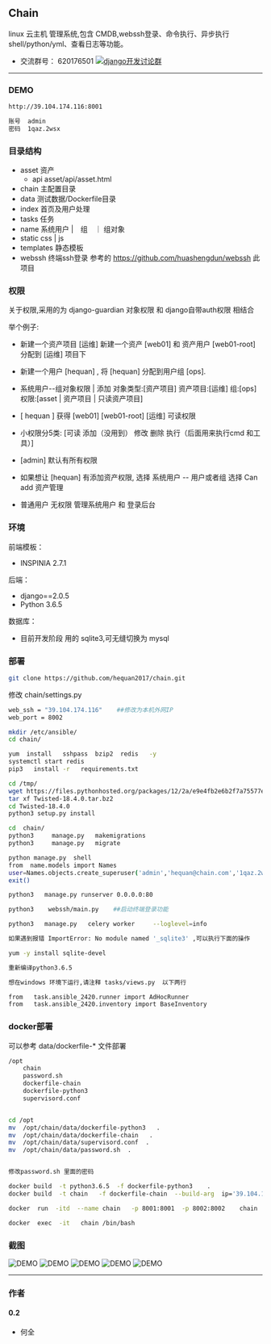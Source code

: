 ## Chain

linux 云主机 管理系统,包含 CMDB,webssh登录、命令执行、异步执行shell/python/yml、查看日志等功能。

* 交流群号： 620176501  <a target="_blank" href="//shang.qq.com/wpa/qunwpa?idkey=bbe5716e8bd2075cb27029bd5dd97e22fc4d83c0f61291f47ed3ed6a4195b024"><img border="0" src="https://github.com/hequan2017/cmdb/blob/master/static/img/group.png"  alt="django开发讨论群" title="django开发讨论群"></a>

---
### DEMO

```bash
http://39.104.174.116:8001

账号  admin
密码  1qaz.2wsx

```

### 目录结构
  *  asset     资产
        * api   asset/api/asset.html
  *  chain      主配置目录
  *  data       测试数据/Dockerfile目录
  *  index      首页及用户处理
  *  tasks      任务
  *  name       系统用户 |　组　｜ 组对象
  *  static     css | js  
  *  templates  静态模板
  *  webssh     终端ssh登录     参考的  https://github.com/huashengdun/webssh   此项目

###  权限

关于权限,采用的为 django-guardian  对象权限  和 django自带auth权限 相结合


举个例子:
  * 新建一个资产项目  [运维]  新建一个资产 [web01]  和 资产用户 [web01-root] 分配到 [运维] 项目下
  
  * 新建一个用户  [hequan]  , 将 [hequan] 分配到用户组  [ops].
  
  * 系统用户--组对象权限 |  添加  对象类型:[资产项目]  资产项目:[运维]  组:[ops]  权限:[asset | 资产项目 | 只读资产项目]
  * [ hequan ]  获得  [web01] [web01-root]  [运维]  可读权限
  
  * 小权限分5类:  [可读   添加（没用到）  修改   删除    执行（后面用来执行cmd 和工具）]
  
  * [admin]  默认有所有权限
  
  * 如果想让 [hequan] 有添加资产权限,  选择  系统用户 -- 用户或者组   选择  Can  add  资产管理
  
  * 普通用户 无权限 管理系统用户 和 登录后台


###  环境


前端模板：
  * INSPINIA 2.7.1  

后端：
  * django==2.0.5
  * Python 3.6.5

数据库：
  * 目前开发阶段 用的 sqlite3,可无缝切换为 mysql


###  部署


```bash
git clone https://github.com/hequan2017/chain.git
```

修改 chain/settings.py
```bash
web_ssh = "39.104.174.116"    ##修改为本机外网IP
web_port = 8002
```

```bash
mkdir /etc/ansible/
cd chain/

yum  install   sshpass  bzip2  redis   -y
systemctl start redis
pip3   install -r   requirements.txt

cd /tmp/
wget https://files.pythonhosted.org/packages/12/2a/e9e4fb2e6b2f7a75577e0614926819a472934b0b85f205ba5d5d2add54d0/Twisted-18.4.0.tar.bz2
tar xf Twisted-18.4.0.tar.bz2
cd Twisted-18.4.0
python3 setup.py install
```

```bash
cd  chain/
python3     manage.py   makemigrations
python3     manage.py   migrate

python manage.py  shell
from  name.models import Names
user=Names.objects.create_superuser('admin','hequan@chain.com','1qaz.2wsx')
exit()

python3   manage.py runserver 0.0.0.0:80

python3    webssh/main.py    ##启动终端登录功能

python3   manage.py   celery worker     --loglevel=info

```

```bash
如果遇到报错 ImportError: No module named '_sqlite3' ,可以执行下面的操作

yum -y install sqlite-devel

重新编译python3.6.5

想在windows 环境下运行,请注释 tasks/views.py  以下两行

from   task.ansible_2420.runner import AdHocRunner
from   task.ansible_2420.inventory import BaseInventory

```

### docker部署

可以参考  data/dockerfile-*   文件部署

```bash
/opt
    chain
    password.sh
    dockerfile-chain
    dockerfile-python3
    supervisord.conf


cd /opt
mv  /opt/chain/data/dockerfile-python3   .
mv  /opt/chain/data/dockerfile-chain   .
mv  /opt/chain/data/supervisord.conf  .
mv  /opt/chain/data/password.sh  .


修改password.sh 里面的密码

docker build  -t python3.6.5  -f dockerfile-python3    .
docker build  -t chain   -f dockerfile-chain  --build-arg  ip='39.104.174.116'  .

docker  run  -itd  --name chain   -p 8001:8001  -p 8002:8002    chain

docker  exec  -it   chain /bin/bash
```

###   截图
![DEMO](static/demo/1.png)
![DEMO](static/demo/2.png)
![DEMO](static/demo/5.png)
![DEMO](static/demo/3.png)
![DEMO](static/demo/4.png)

---
### 作者

#### 0.2
- 何全
